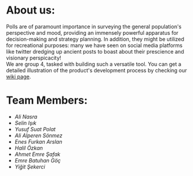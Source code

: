 # About us:
Polls are of paramount importance in surveying the general population's perspective and mood, providing an immensely powerful apparatus for decision-making and strategy planning. In addition, they might be utilized for recreational purposes: many we have seen on social media platforms like twitter dredging up ancient posts to boast about their prescience and visionary perspicacity!<br>
We are group 4, tasked with building such a versatile tool. You can get a detailed illustration of the product's development process by checking our [wiki page](https://github.com/bounswe/bounswe2023group4/wiki).

# Team Members:
* _Ali Nasra_
* _Selin Işık_ 
* _Yusuf Suat Polat_
* _Ali Alperen Sönmez_
* _Enes Furkan Arslan_
* _Halil Özkan_
* _Ahmet Emre Şafak_ 
* _Emre Batuhan Göç_
* _Yiğit Şekerci_
